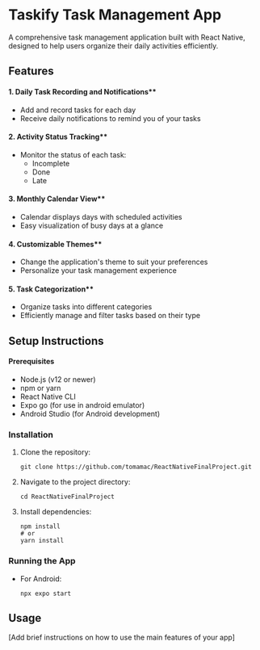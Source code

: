 # Taskify Task Management App

A comprehensive task management application built with React Native, designed to help users organize their daily activities efficiently.

## Features

 #### 1. Daily Task Recording and Notifications**
   - Add and record tasks for each day
   - Receive daily notifications to remind you of your tasks

#### 2. Activity Status Tracking**
   - Monitor the status of each task:
     - Incomplete
     - Done
     - Late

#### 3. Monthly Calendar View**
   - Calendar displays days with scheduled activities
   - Easy visualization of busy days at a glance

#### 4. Customizable Themes**
   - Change the application's theme to suit your preferences
   - Personalize your task management experience

#### 5. Task Categorization**
   - Organize tasks into different categories
   - Efficiently manage and filter tasks based on their type

## Setup Instructions

#### Prerequisites

- Node.js (v12 or newer)
- npm or yarn
- React Native CLI
- Expo go (for use in android emulator)
- Android Studio (for Android development)


### Installation

1. Clone the repository:
   ```
   git clone https://github.com/tomamac/ReactNativeFinalProject.git
   ```

2. Navigate to the project directory:
   ```
   cd ReactNativeFinalProject
   ```

3. Install dependencies:
   ```
   npm install
   # or
   yarn install
   ```

### Running the App

- For Android:
  ```
  npx expo start
  ```
## Usage

[Add brief instructions on how to use the main features of your app]

